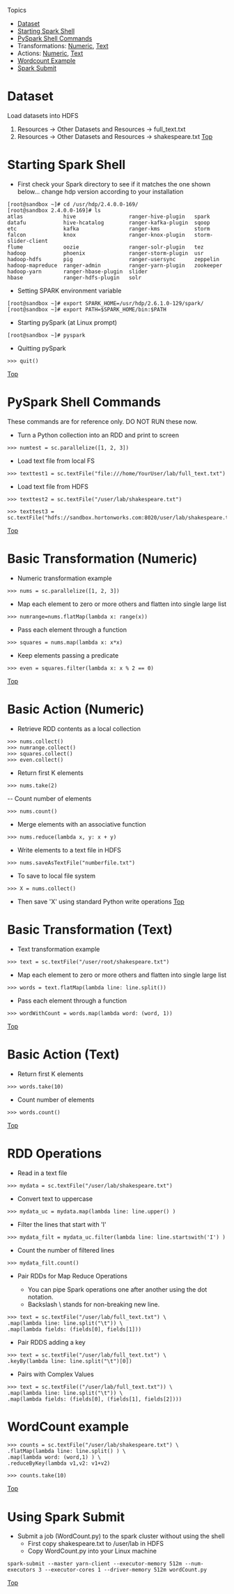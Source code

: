 Topics <a name='top'></a>
- [Dataset](#dataset)
- [Starting Spark Shell](#spark_shell)
- [PySpark Shell Commands](#spark_cmds)
- Transformations: [Numeric](#transformations_numeric), [Text](#transformations_text)
- Actions: [Numeric](#actions_numeric), [Text](#actions_text)
- [Wordcount Example](#wordcount_exp)
- [Spark Submit](#spark_submit)

# Dataset <a name='dataset'></a>
Load datasets into HDFS
1. Resources -> Other Datasets and Resources -> full_text.txt
2. Resources -> Other Datasets and Resources -> shakespeare.txt
[Top](#top)
# Starting Spark Shell <a name='spark_shell'></a>
- First check your Spark directory to see if it matches the one shown below... change hdp version according to your installation
```shell
[root@sandbox ~]# cd /usr/hdp/2.4.0.0-169/
[root@sandbox 2.4.0.0-169]# ls
atlas             hive                 ranger-hive-plugin   spark
datafu            hive-hcatalog        ranger-kafka-plugin  sqoop
etc               kafka                ranger-kms           storm
falcon            knox                 ranger-knox-plugin   storm-slider-client
flume             oozie                ranger-solr-plugin   tez
hadoop            phoenix              ranger-storm-plugin  usr
hadoop-hdfs       pig                  ranger-usersync      zeppelin
hadoop-mapreduce  ranger-admin         ranger-yarn-plugin   zookeeper
hadoop-yarn       ranger-hbase-plugin  slider
hbase             ranger-hdfs-plugin   solr
```
- Setting SPARK environment variable 
```shell
[root@sandbox ~]# export SPARK_HOME=/usr/hdp/2.6.1.0-129/spark/
[root@sandbox ~]# export PATH=$SPARK_HOME/bin:$PATH
```

- Starting pySpark (at Linux prompt)
```shell
[root@sandbox ~]# pyspark
```
- Quitting pySpark
```shell
>>> quit()
```
[Top](#top)
# PySpark Shell Commands <a name='spark_cmds'></a>
These commands are for reference only. DO NOT RUN these now.
- Turn a Python collection into an RDD and print to screen
```shell
>>> numtest = sc.parallelize([1, 2, 3])
```
- Load text file from local FS
```shell
>>> texttest1 = sc.textFile("file:///home/YourUser/lab/full_text.txt")
```
- Load text file from HDFS
```shell
>>> texttest2 = sc.textFile("/user/lab/shakespeare.txt")
```
```shell
>>> texttest3 = sc.textFile("hdfs://sandbox.hortonworks.com:8020/user/lab/shakespeare.txt")
```
[Top](#top)
# Basic Transformation (Numeric) <a name='transformations_numeric'></a>
- Numeric transformation example
```shell
>>> nums = sc.parallelize([1, 2, 3])
```
- Map each element to zero or more others and flatten into single large list
```shell
>>> numrange=nums.flatMap(lambda x: range(x))
```
- Pass each element through a function
```shell
>>> squares = nums.map(lambda x: x*x)
```
- Keep elements passing a predicate
```shell
>>> even = squares.filter(lambda x: x % 2 == 0)
```
[Top](#top)
# Basic Action (Numeric) <a name='actions_numeric'></a>

- Retrieve RDD contents as a local collection
```shell
>>> nums.collect()
>>> numrange.collect()
>>> squares.collect()
>>> even.collect()
```
- Return first K elements
```shell
>>> nums.take(2) 
```
-- Count number of elements
```shell
>>> nums.count()
```
- Merge elements with an associative function
```shell
>>> nums.reduce(lambda x, y: x + y)
```
- Write elements to a text file in HDFS
```shell
>>> nums.saveAsTextFile("numberfile.txt")
```
- To save to local file system
```shell
>>> X = nums.collect()
```
- Then save 'X' using standard Python write operations
[Top](#top)
# Basic Transformation (Text) <a name='transformations_text'></a>
- Text transformation example
```shell
>>> text = sc.textFile("/user/root/shakespeare.txt")
```
- Map each element to zero or more others and flatten into single large list
```shell
>>> words = text.flatMap(lambda line: line.split())
```
- Pass each element through a function
```shell
>>> wordWithCount = words.map(lambda word: (word, 1))
```
[Top](#top)
# Basic Action (Text) <a name='actions_text'></a>
- Return first K elements
```shell
>>> words.take(10)
```
- Count number of elements
```shell
>>> words.count()
```
[Top](#top)
# RDD Operations <a name='RDD_Ops'></a>
- Read in a text file
```shell
>>> mydata = sc.textFile("/user/lab/shakespeare.txt")
```
- Convert text to uppercase
```shell
>>> mydata_uc = mydata.map(lambda line: line.upper() )
```
- Filter the lines that start with 'I'
```shell
>>> mydata_filt = mydata_uc.filter(lambda line: line.startswith('I') )
```
- Count the number of filtered lines
```shell
>>> mydata_filt.count()
```

- Pair RDDs for Map Reduce Operations

  - You can pipe Spark operations one after another using the dot notation. 
  - Backslash \ stands for non-breaking new line.
```shell
>>> text = sc.textFile("/user/lab/full_text.txt") \
.map(lambda line: line.split("\t")) \
.map(lambda fields: (fields[0], fields[1]))
```
- Pair RDDS adding a key
```shell
>>> text = sc.textFile("/user/lab/full_text.txt") \
.keyBy(lambda line: line.split("\t")[0])
```
- Pairs with Complex Values
```shell
>>> text = sc.textFile(("/user/lab/full_text.txt")) \
.map(lambda line: line.split("\t")) \
.map(lambda fields: (fields[0], (fields[1], fields[2])))
```

# WordCount example <a name='wordcount_exp'></a>

```shell
>>> counts = sc.textFile("/user/lab/shakespeare.txt") \
.flatMap(lambda line: line.split() ) \
.map(lambda word: (word,1) ) \
.reduceByKey(lambda v1,v2: v1+v2)

>>> counts.take(10)
```
[Top](#top)
# Using Spark Submit <a name='spark_submit'></a>
- Submit a job (WordCount.py)  to the spark cluster without using the shell
  - First copy shakespeare.txt to /user/lab in HDFS
  - Copy WordCount.py into your Linux machine
```shell
spark-submit --master yarn-client --executor-memory 512m --num-executors 3 --executor-cores 1 --driver-memory 512m wordCount.py
```
[Top](#top)


